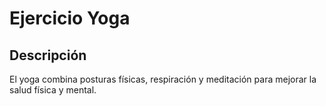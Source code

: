# Ejercicio Yoga

## Descripción
El yoga combina posturas físicas, respiración y meditación para mejorar la salud física y mental.

